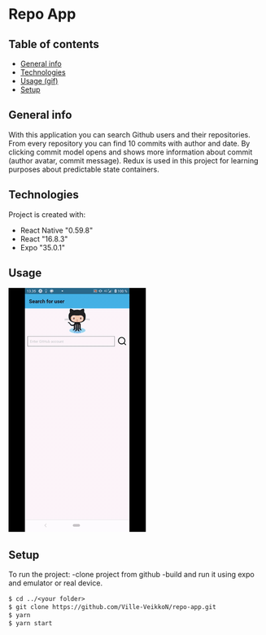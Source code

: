 # Repo App

## Table of contents
* [General info](#general-info)
* [Technologies](#technologies)
* [Usage (gif)](#usage)
* [Setup](#setup)

## General info
With this application you can search Github users and their repositories. From every repository you can find 10 commits with author and date. By clicking commit model opens and shows more information about commit (author avatar, commit message).
Redux is used in this project for learning purposes about predictable state containers.

## Technologies
Project is created with:
* React Native "0.59.8"
* React "16.8.3"
* Expo "35.0.1"

## Usage
![](RepoApp.gif)
	
## Setup
To run the project:
  -clone project from github
  -build and run it using expo and emulator or real device.

```
$ cd ../<your folder>
$ git clone https://github.com/Ville-VeikkoN/repo-app.git
$ yarn
$ yarn start

```
